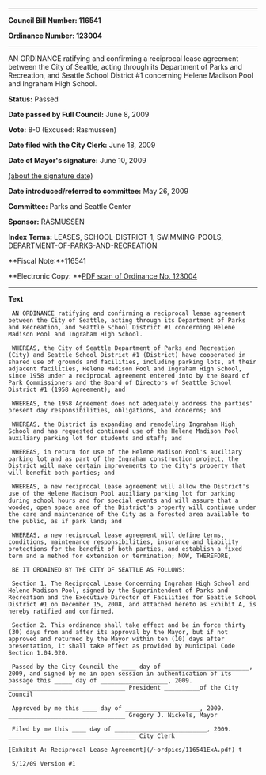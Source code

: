 

********

**Council Bill Number: 116541**
   
**Ordinance Number: 123004**
********

 AN ORDINANCE ratifying and confirming a reciprocal lease agreement between the City of Seattle, acting through its Department of Parks and Recreation, and Seattle School District #1 concerning Helene Madison Pool and Ingraham High School.

**Status:** Passed
   
**Date passed by Full Council:** June 8, 2009
   
**Vote:** 8-0 (Excused: Rasmussen)
   
**Date filed with the City Clerk:** June 18, 2009
   
**Date of Mayor's signature:** June 10, 2009
   
[(about the signature date)](/~public/approvaldate.htm)
   
   
   
**Date introduced/referred to committee:** May 26, 2009
   
**Committee:** Parks and Seattle Center
   
**Sponsor:** RASMUSSEN
   
   
**Index Terms:** LEASES, SCHOOL-DISTRICT-1, SWIMMING-POOLS, DEPARTMENT-OF-PARKS-AND-RECREATION

**Fiscal Note:**116541

**Electronic Copy: **[PDF scan of Ordinance No. 123004](/~archives/Ordinances/Ord_123004.pdf)

********

**Text**
   
```
 AN ORDINANCE ratifying and confirming a reciprocal lease agreement between the City of Seattle, acting through its Department of Parks and Recreation, and Seattle School District #1 concerning Helene Madison Pool and Ingraham High School.

 WHEREAS, the City of Seattle Department of Parks and Recreation (City) and Seattle School District #1 (District) have cooperated in shared use of grounds and facilities, including parking lots, at their adjacent facilities, Helene Madison Pool and Ingraham High School, since 1958 under a reciprocal agreement entered into by the Board of Park Commissioners and the Board of Directors of Seattle School District #1 (1958 Agreement); and

 WHEREAS, the 1958 Agreement does not adequately address the parties' present day responsibilities, obligations, and concerns; and

 WHEREAS, the District is expanding and remodeling Ingraham High School and has requested continued use of the Helene Madison Pool auxiliary parking lot for students and staff; and

 WHEREAS, in return for use of the Helene Madison Pool's auxiliary parking lot and as part of the Ingraham construction project, the District will make certain improvements to the City's property that will benefit both parties; and

 WHEREAS, a new reciprocal lease agreement will allow the District's use of the Helene Madison Pool auxiliary parking lot for parking during school hours and for special events and will assure that a wooded, open space area of the District's property will continue under the care and maintenance of the City as a forested area available to the public, as if park land; and

 WHEREAS, a new reciprocal lease agreement will define terms, conditions, maintenance responsibilities, insurance and liability protections for the benefit of both parties, and establish a fixed term and a method for extension or termination; NOW, THEREFORE,

 BE IT ORDAINED BY THE CITY OF SEATTLE AS FOLLOWS:

 Section 1. The Reciprocal Lease Concerning Ingraham High School and Helene Madison Pool, signed by the Superintendent of Parks and Recreation and the Executive Director of Facilities for Seattle School District #1 on December 15, 2008, and attached hereto as Exhibit A, is hereby ratified and confirmed.

 Section 2. This ordinance shall take effect and be in force thirty (30) days from and after its approval by the Mayor, but if not approved and returned by the Mayor within ten (10) days after presentation, it shall take effect as provided by Municipal Code Section 1.04.020.

 Passed by the City Council the ____ day of ________________________, 2009, and signed by me in open session in authentication of its passage this _____ day of ___________________, 2009. _________________________________ President __________of the City Council

 Approved by me this ____ day of _____________________, 2009. _________________________________ Gregory J. Nickels, Mayor

 Filed by me this ____ day of __________________________, 2009. ____________________________________ City Clerk

[Exhibit A: Reciprocal Lease Agreement](/~ordpics/116541ExA.pdf) t

 5/12/09 Version #1

```
